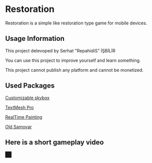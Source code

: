 # Restoration

Restoration is a simple like restoration type game for mobile devices.

## Usage Information

This project delevoped by Serhat "RepahidiS" İŞBİLİR

You can use this project to improve yourself and learn something.

This project cannot publish any platform and cannot be monetized.

## Used Packages

[Customizable skybox](https://assetstore.unity.com/packages/2d/textures-materials/sky/customizable-skybox-174576)

[TextMesh Pro](https://learn.unity.com/tutorial/working-with-textmesh-pro/)

[RealTime Painting](https://assetstore.unity.com/packages/templates/tutorials/realtime-painting-33506)

[Old Samovar](https://assetstore.unity.com/packages/3d/props/electronics/old-samovar-59782)

## Here is a short gameplay video

<a href="http://www.youtube.com/watch?feature=player_embedded&v=rhz2nS7EH4Q
" target="_blank"><img src="http://img.youtube.com/vi/rhz2nS7EH4Q/0.jpg" 
alt="" border="10" /></a>
